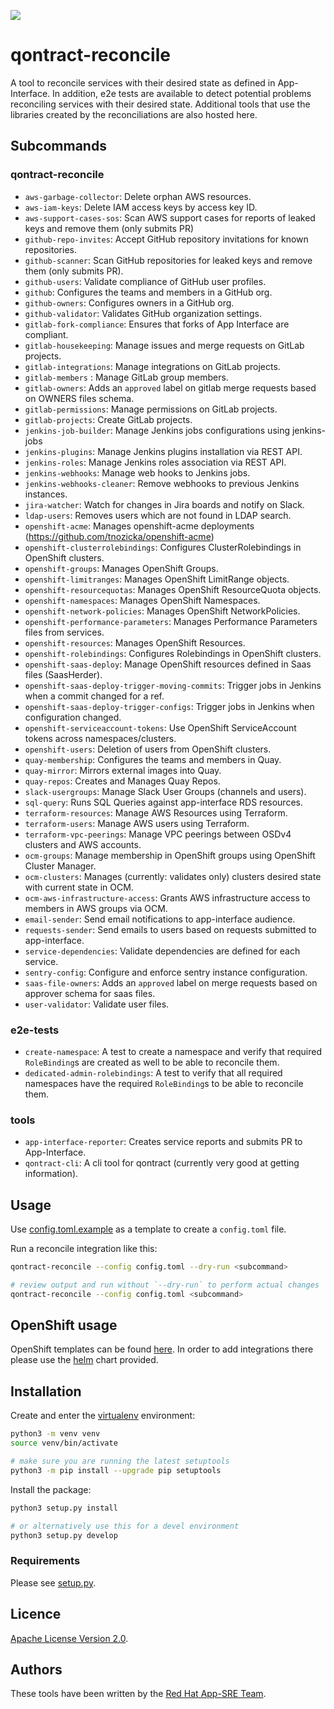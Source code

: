 ![](https://img.shields.io/github/license/app-sre/qontract-reconcile.svg?style=flat)

# qontract-reconcile

A tool to reconcile services with their desired state as defined in App-Interface.
In addition, e2e tests are available to detect potential problems reconciling services with their desired state.
Additional tools that use the libraries created by the reconciliations are also hosted here.

## Subcommands

### qontract-reconcile

- `aws-garbage-collector`: Delete orphan AWS resources.
- `aws-iam-keys`: Delete IAM access keys by access key ID.
- `aws-support-cases-sos`: Scan AWS support cases for reports of leaked keys and remove them (only submits PR)
- `github-repo-invites`: Accept GitHub repository invitations for known repositories.
- `github-scanner`: Scan GitHub repositories for leaked keys and remove them (only submits PR).
- `github-users`: Validate compliance of GitHub user profiles.
- `github`: Configures the teams and members in a GitHub org.
- `github-owners`: Configures owners in a GitHub org.
- `github-validator`: Validates GitHub organization settings.
- `gitlab-fork-compliance`: Ensures that forks of App Interface are compliant.
- `gitlab-housekeeping`: Manage issues and merge requests on GitLab projects.
- `gitlab-integrations`: Manage integrations on GitLab projects.
- `gitlab-members` : Manage GitLab group members.
- `gitlab-owners`: Adds an `approved` label on gitlab merge requests based on OWNERS files schema.
- `gitlab-permissions`: Manage permissions on GitLab projects.
- `gitlab-projects`: Create GitLab projects.
- `jenkins-job-builder`: Manage Jenkins jobs configurations using jenkins-jobs
- `jenkins-plugins`: Manage Jenkins plugins installation via REST API.
- `jenkins-roles`: Manage Jenkins roles association via REST API.
- `jenkins-webhooks`: Manage web hooks to Jenkins jobs.
- `jenkins-webhooks-cleaner`: Remove webhooks to previous Jenkins instances.
- `jira-watcher`: Watch for changes in Jira boards and notify on Slack.
- `ldap-users`: Removes users which are not found in LDAP search.
- `openshift-acme`: Manages openshift-acme deployments (https://github.com/tnozicka/openshift-acme)
- `openshift-clusterrolebindings`: Configures ClusterRolebindings in OpenShift clusters.
- `openshift-groups`: Manages OpenShift Groups.
- `openshift-limitranges`: Manages OpenShift LimitRange objects.
- `openshift-resourcequotas`: Manages OpenShift ResourceQuota objects.
- `openshift-namespaces`: Manages OpenShift Namespaces.
- `openshift-network-policies`: Manages OpenShift NetworkPolicies.
- `openshift-performance-parameters`: Manages Performance Parameters files from services.
- `openshift-resources`: Manages OpenShift Resources.
- `openshift-rolebindings`: Configures Rolebindings in OpenShift clusters.
- `openshift-saas-deploy`: Manage OpenShift resources defined in Saas files (SaasHerder).
- `openshift-saas-deploy-trigger-moving-commits`: Trigger jobs in Jenkins when a commit changed for a ref.
- `openshift-saas-deploy-trigger-configs`: Trigger jobs in Jenkins when configuration changed.
- `openshift-serviceaccount-tokens`: Use OpenShift ServiceAccount tokens across namespaces/clusters.
- `openshift-users`: Deletion of users from OpenShift clusters.
- `quay-membership`: Configures the teams and members in Quay.
- `quay-mirror`: Mirrors external images into Quay.
- `quay-repos`: Creates and Manages Quay Repos.
- `slack-usergroups`: Manage Slack User Groups (channels and users).
- `sql-query`: Runs SQL Queries against app-interface RDS resources.
- `terraform-resources`: Manage AWS Resources using Terraform.
- `terraform-users`: Manage AWS users using Terraform.
- `terraform-vpc-peerings`: Manage VPC peerings between OSDv4 clusters and AWS accounts.
- `ocm-groups`: Manage membership in OpenShift groups using OpenShift Cluster Manager.
- `ocm-clusters`: Manages (currently: validates only) clusters desired state with current state in OCM.
- `ocm-aws-infrastructure-access`: Grants AWS infrastructure access to members in AWS groups via OCM.
- `email-sender`: Send email notifications to app-interface audience.
- `requests-sender`: Send emails to users based on requests submitted to app-interface.
- `service-dependencies`: Validate dependencies are defined for each service.
- `sentry-config`: Configure and enforce sentry instance configuration.
- `saas-file-owners`: Adds an `approved` label on merge requests based on approver schema for saas files.
- `user-validator`: Validate user files.

### e2e-tests

- `create-namespace`: A test to create a namespace and verify that required `RoleBinding`s are created as well to be able to reconcile them.
- `dedicated-admin-rolebindings`: A test to verify that all required namespaces have the required `RoleBinding`s to be able to reconcile them.

### tools

- `app-interface-reporter`: Creates service reports and submits PR to App-Interface.
- `qontract-cli`: A cli tool for qontract (currently very good at getting information).

## Usage

Use [config.toml.example](config.toml.example) as a template to create a `config.toml` file.

Run a reconcile integration like this:

```sh
qontract-reconcile --config config.toml --dry-run <subcommand>

# review output and run without `--dry-run` to perform actual changes
qontract-reconcile --config config.toml <subcommand>
```

## OpenShift usage

OpenShift templates can be found [here](/openshift/qontract-reconcile.yaml). In order to add integrations there please use the [helm](/helm/README.md) chart provided.

## Installation

Create and enter the [virtualenv](https://virtualenv.pypa.io/en/latest/) environment:

```sh
python3 -m venv venv
source venv/bin/activate

# make sure you are running the latest setuptools
python3 -m pip install --upgrade pip setuptools
```

Install the package:

```sh
python3 setup.py install

# or alternatively use this for a devel environment
python3 setup.py develop
```

### Requirements

Please see [setup.py](setup.py).

## Licence

[Apache License Version 2.0](LICENSE).

## Authors

These tools have been written by the [Red Hat App-SRE Team](sd-app-sre@redhat.com).
